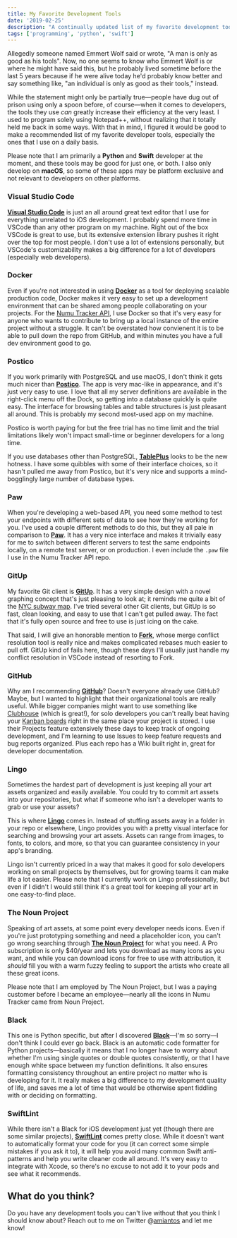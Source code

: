 ```yaml
---
title: My Favorite Development Tools
date: '2019-02-25'
description: "A continually updated list of my favorite development tools, including VSCode, Postico, and more."
tags: ['programming', 'python', 'swift']
---
```


Allegedly someone named Emmert Wolf said or wrote, "A man is only as good as his tools". Now, no one seems to know who Emmert Wolf is or where he might have said this, but he probably lived sometime before the last 5 years because if he were alive today he'd probably know better and say something like, "an individual is only as good as their tools," instead.

While the statement might only be partially true—people have dug out of prison using only a spoon before, of course—when it comes to developers, the tools they use _can_ greatly increase their efficiency at the very least. I used to program solely using Notepad++, without realizing that it totally held me back in some ways. With that in mind, I figured it would be good to make a recommended list of my favorite developer tools, especially the ones that I use on a daily basis.

Please note that I am primarily a **Python** and **Swift** developer at the moment, and these tools may be good for just one, or both. I also only develop on **macOS**, so some of these apps may be platform exclusive and not relevant to developers on other platforms.

### Visual Studio Code

[**Visual Studio Code**](https://code.visualstudio.com/) is just an all around great text editor that I use for everything unrelated to iOS development. I probably spend more time in VSCode than any other program on my machine. Right out of the box VSCode is great to use, but its extensive extension library pushes it right over the top for most people. I don't use a lot of extensions personally, but VSCode's customizability makes a big difference for a lot of developers (especially web developers).

### Docker

Even if you're not interested in using [**Docker**](https://www.docker.com/) as a tool for deploying scalable production code, Docker makes it very easy to set up a development environment that can be shared among people collaborating on your projects. For the [Numu Tracker API](http://github.com/numutracker/numutracker_api), I use Docker so that it's very easy for anyone who wants to contribute to bring up a local instance of the entire project without a struggle. It can't be overstated how convienent it is to be able to pull down the repo from GitHub, and within minutes you have a full dev environment good to go.

### Postico

If you work primarily with PostgreSQL and use macOS, I don't think it gets much nicer than [**Postico**](https://eggerapps.at/postico/). The app is very mac-like in appearance, and it's just very easy to use. I love that all my server definitions are available in the right-click menu off the Dock, so getting into a database quickly is quite easy. The interface for browsing tables and table structures is just pleasant all around. This is probably my second most-used app on my machine.

Postico is worth paying for but the free trial has no time limit and the trial limitations likely won't impact small-time or beginner developers for a long time.

If you use databases other than PostgreSQL, [**TablePlus**](https://tableplus.io/) looks to be the new hotness. I have some quibbles with some of their interface choices, so it hasn't pulled me away from Postico, but it's very nice and supports a mind-bogglingly large number of database types.

### Paw

When you're developing a web-based API, you need some method to test your endpoints with different sets of data to see how they're working for you. I've used a couple different methods to do this, but they all pale in comparison to [**Paw**](https://paw.cloud/). It has a very nice interface and makes it trivially easy for me to switch between different servers to test the same endpoints locally, on a remote test server, or on production. I even include the `.paw` file I use in the Numu Tracker API repo.

### GitUp

My favorite Git client is [**GitUp**](https://gitup.co/). It has a very simple design with a novel graphing concept that's just pleasing to look at; it reminds me quite a bit of the [NYC subway map](http://web.mta.info/maps/submap.html). I've tried several other Git clients, but GitUp is so fast, clean looking, and easy to use that I can't get pulled away. The fact that it's fully open source and free to use is just icing on the cake.

That said, I will give an honorable mention to [**Fork**](https://git-fork.com/), whose merge conflict resolution tool is really nice and makes complicated rebases much easier to pull off. GitUp kind of fails here, though these days I'll usually just handle my conflict resolution in VSCode instead of resorting to Fork.

### GitHub

Why am I recommending [**GitHub**](https://github.com/)? Doesn't everyone already use GitHub? Maybe, but I wanted to highlight that their organizational tools are really useful. While bigger companies might want to use something like [Clubhouse](https://clubhouse.io/) (which is great!), for solo developers you can't really beat having your [Kanban boards](https://www.atlassian.com/agile/kanban/boards) right in the same place your project is stored. I use their Projects feature extensively these days to keep track of ongoing development, and I'm learning to use Issues to keep feature requests and bug reports organized. Plus each repo has a Wiki built right in, great for developer documentation.

### Lingo

Sometimes the hardest part of development is just keeping all your art assets organized and easily available. You could try to commit art assets into your repositories, but what if someone who isn't a developer wants to grab or use your assets?

This is where [**Lingo**](https://www.lingoapp.com/) comes in. Instead of stuffing assets away in a folder in your repo or elsewhere, Lingo provides you with a pretty visual interface for searching and browsing your art assets. Assets can range from images, to fonts, to colors, and more, so that you can guarantee consistency in your app's branding.

Lingo isn't currently priced in a way that makes it good for solo developers working on small projects by themselves, but for growing teams it can make life a lot easier. Please note that I currently work on Lingo professionally, but even if I didn't I would still think it's a great tool for keeping all your art in one easy-to-find place. 

### The Noun Project

Speaking of art assets, at some point every developer needs icons. Even if you're just prototyping something and need a placeholder icon, you can't go wrong searching through [**The Noun Project**](https://thenounproject.com) for what you need. A Pro subscription is only $40/year and lets you download as many icons as you want, and while you can download icons for free to use with attribution, it _should_ fill you with a warm fuzzy feeling to support the artists who create all these great icons.

Please note that I am employed by The Noun Project, but I was a paying customer before I became an employee—nearly all the icons in Numu Tracker came from Noun Project.

### Black

This one is Python specific, but after I discovered [**Black**](https://github.com/ambv/black)—I'm so sorry—I don't think I could ever go back. Black is an automatic code formatter for Python projects—basically it means that I no longer have to worry about whether I'm using single quotes or double quotes consistently, or that I have enough white space between my function definitions. It also ensures formatting consistency throughout an entire project no matter who is developing for it. It really makes a big difference to my development quality of life, and saves me a lot of time that would be otherwise spent fiddling with or deciding on formatting.

### SwiftLint

While there isn't a Black for iOS development just yet (though there are some similar projects), [**SwiftLint**](https://github.com/realm/SwiftLint) comes pretty close. While it doesn't want to automatically format your code for you (it can correct some simple mistakes if you ask it to), it will help you avoid many common Swift anti-patterns and help you write cleaner code all around. It's very easy to integrate with Xcode, so there's no excuse to not add it to your pods and see what it recommends.

## What do you think?

Do you have any development tools you can't live without that you think I should know about? Reach out to me on Twitter @[amiantos](https://twitter.com/amiantos) and let me know!
